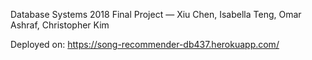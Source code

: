 Database Systems 2018 Final Project — Xiu Chen, Isabella Teng, Omar Ashraf, Christopher Kim


Deployed on: https://song-recommender-db437.herokuapp.com/
